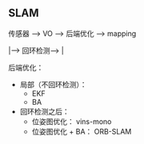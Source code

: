 SLAM
------

传感器 ——> VO ——> 后端优化 ——> mapping
   
  |——> 回环检测——> |
  
后端优化：
- 局部（不回环检测）：
  - EKF
  - BA
- 回环检测之后：
  - 位姿图优化： vins-mono
  - 位姿图优化 + BA： ORB-SLAM
